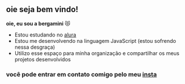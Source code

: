## oie seja bem vindo!

**oie, eu sou a bergamini** 😻

- Estou estudando no [alura](https://www.alura.com.br)
- Estou me desenvolvendo na linguagem JavaScript (estou sofrendo nessa desgraça)
- Utilizo esse espaço para minha organização e compartilhar os meus projetos desenvolvidos
  
### você pode entrar em contato comigo pelo meu [insta](https://www.instagram.com/geovanna_bergamini?igsh=MTJ6ZDI5YzVjeGUwNw==)
